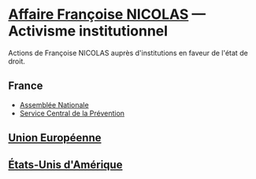 # [Affaire Françoise NICOLAS](fn.md) — Activisme institutionnel

Actions de Françoise NICOLAS auprès d'institutions en faveur de l'état de droit.

## France
* [Assemblée Nationale](an.md)
* [Service Central de la Prévention](scpc.md)
## [Union Européenne](ue.md)
## [États-Unis d'Amérique](statedrl.md)
